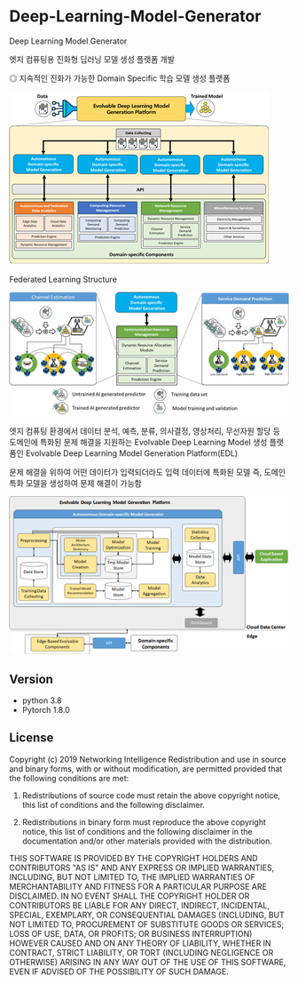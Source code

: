 # Deep-Learning-Model-Generator
Deep Learning Model Generator

엣지 컴퓨팅용 진화형 딥러닝 모델 생성 플랫폼 개발

◎ 지속적인 진화가 가능한 Domain Specific 학습 모델 생성 플랫폼

![ex_screenshot](./Image/noname01.bmp)

Federated Learning Structure 

![ex_screenshot](./Image/noname02.bmp)


엣지 컴퓨팅 환경에서 데이터 분석, 예측, 분류, 의사결정, 영상처리, 무선자원 할당 등 도메인에 특화된 문제 해결을 지원하는 Evolvable Deep Learning Model 생성 플랫폼인 Evolvable Deep Learning Model Generation Platform(EDL)

문제 해결을 위하여 어떤 데이터가 입력되더라도 입력 데이터에 특화된 모델 즉, 도메인 특화 모델을 생성하여 문제 해결이 가능함

![ex_screenshot](./Image/noname03.bmp)

## Version
- python 3.8
- Pytorch 1.8.0

## License
Copyright (c) 2019 Networking Intelligence
Redistribution and use in source and binary forms, with or without modification, are permitted provided that the following conditions are met:

1. Redistributions of source code must retain the above copyright notice, this list of conditions and the following disclaimer.

2. Redistributions in binary form must reproduce the above copyright notice, this list of conditions and the following disclaimer in the documentation and/or other materials provided with the distribution.

THIS SOFTWARE IS PROVIDED BY THE COPYRIGHT HOLDERS AND CONTRIBUTORS "AS IS" AND ANY EXPRESS OR IMPLIED WARRANTIES, INCLUDING, BUT NOT LIMITED TO, THE IMPLIED WARRANTIES OF MERCHANTABILITY AND FITNESS FOR A PARTICULAR PURPOSE ARE DISCLAIMED. IN NO EVENT SHALL THE COPYRIGHT HOLDER OR CONTRIBUTORS BE LIABLE FOR ANY DIRECT, INDIRECT, INCIDENTAL, SPECIAL, EXEMPLARY, OR CONSEQUENTIAL DAMAGES (INCLUDING, BUT NOT LIMITED TO, PROCUREMENT OF SUBSTITUTE GOODS OR SERVICES; LOSS OF USE, DATA, OR PROFITS; OR BUSINESS INTERRUPTION) HOWEVER CAUSED AND ON ANY THEORY OF LIABILITY, WHETHER IN CONTRACT, STRICT LIABILITY, OR TORT (INCLUDING NEGLIGENCE OR OTHERWISE) ARISING IN ANY WAY OUT OF THE USE OF THIS SOFTWARE, EVEN IF ADVISED OF THE POSSIBILITY OF SUCH DAMAGE.
